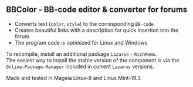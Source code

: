 BBColor - BB-code editor & converter for forums
---
- Converts text (`color`, `style`) to the corresponding `BB-code`
- Creates beautiful links with a description for quick insertion into the forum
- The program code is optimized for Linux and Windows

To recompile, install an additional package `Lazarus` - `RichMemo`.  
The easiest way to install the stable version of the component is via the `Online-Package-Manager` included in current `Lazarus` versions.

Made and tested in Mageia Linux-8 and Linux Mint-19.3.
